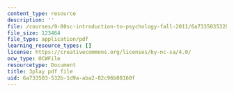 ```yaml
---
content_type: resource
description: ''
file: /courses/9-00sc-introduction-to-psychology-fall-2011/6a733503532b1d9aaba282c96b08160f_lanmHS0JwYI.pdf
file_size: 123464
file_type: application/pdf
learning_resource_types: []
license: https://creativecommons.org/licenses/by-nc-sa/4.0/
ocw_type: OCWFile
resourcetype: Document
title: 3play pdf file
uid: 6a733503-532b-1d9a-aba2-82c96b08160f
---
```

